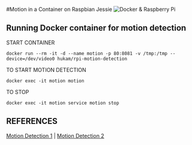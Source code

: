 #Motion in a Container on Raspbian Jessie
![Docker & Raspberry Pi](/images/docker+rpi.png)

## Running Docker container for motion detection

START CONTAINER

`docker run --rm -it -d --name motion -p 80:8081 -v /tmp:/tmp --device=/dev/video0 hukam/rpi-motion-detection`

TO START MOTION DETECTION

`docker exec -it motion motion`

TO STOP

`docker exec -it motion service motion stop`

## REFERENCES
[Motion Detection 1](https://github.com/remonlam/rpi-docker-motion)
 |
[Motion Detection 2](https://github.com/yushi/rpi-dockerfile)
